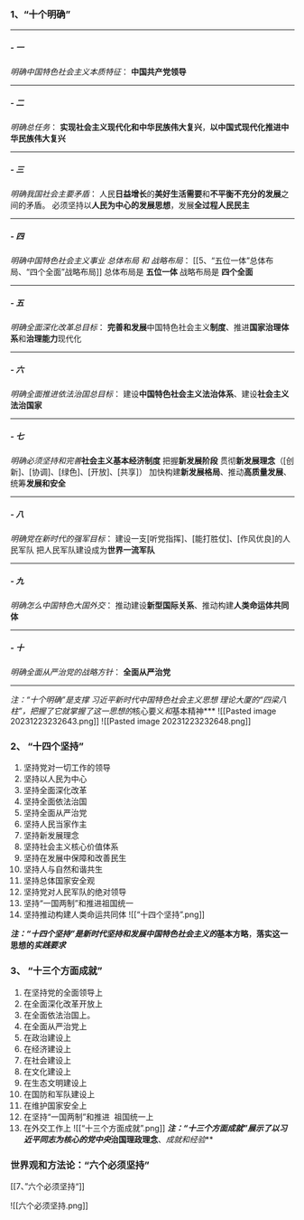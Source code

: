 ### 1、“十个明确”
****
##### - 一
*明确中国特色社会主义本质特征*：
**中国共产党领导**
****
##### - 二
*明确总任务*：
**实现社会主义现代化和中华民族伟大复兴**，**以中国式现代化推进中华民族伟大复兴**
****
##### - 三
*明确我国社会主要矛盾*：
人民**日益增长**的**美好生活需要**和**不平衡不充分的发展**之间的矛盾。
必须坚持以**人民为中心的发展思想**，发展**全过程人民民主**
****
##### - 四
*明确中国特色社会主义事业 总体布局 和 战略布局*：
[[5、“五位一体”总体布局、“四个全面”战略布局]]
总体布局是 **五位一体**
战略布局是 **四个全面**
****
##### - 五
*明确全面深化改革总目标*：
**完善和发展**中国特色社会主义**制度**、推进**国家治理体系**和**治理能力**现代化
****
##### - 六
*明确全面推进依法治国总目标*：
建设**中国特色社会主义法治体系**、建设**社会主义法治国家**
****
##### - 七
*明确必须坚持和完善***社会主义基本经济制度**
把握**新发展阶段**
贯彻**新发展理念**（[创新]、[协调]、[绿色]、[开放]、[共享]）
加快构建**新发展格局**、推动**高质量发展**、统筹**发展和安全**
****
##### - 八
*明确党在新时代的强军目标*：
建设一支[听党指挥]、[能打胜仗]、[作风优良]的人民军队
把人民军队建设成为**世界一流军队**
****
##### - 九
*明确怎么中国特色大国外交*：
推动建设**新型国际关系**、推动构建**人类命运体共同体**
****
##### - 十
*明确全面从严治党的战略方针*：
**全面从严治党**
****
***注：*“十个明确”*是支撑 习近平新时代中国特色社会主义思想 理论大厦的*“四梁八柱”*，把握了它就掌握了这一思想的*核心要义*和*基本精神***
![[Pasted image 20231223232643.png]]
![[Pasted image 20231223232648.png]]
### 2、 “十四个坚持”
1) 坚持党对一切工作的领导
2) 坚持以人民为中心
3) 坚持全面深化改革
4) 坚持全面依法治国
5) 坚持全面从严治党
6) 坚持人民当家作主
7) 坚持新发展理念
8) 坚持社会主义核心价值体系
9) 坚持在发展中保障和改善民生
10) 坚持人与自然和谐共生
11) 坚持总体国家安全观
12) 坚持党对人民军队的绝对领导 
13) 坚持“一国两制”和推进祖国统一 
14) 坚持推动构建人类命运共同体 
![[“十四个坚持”.png]]


***注：“十四个坚持”是新时代坚持和发展中国特色社会主义的*基本方略**，**落实这一思想的*实践要求***
### 3、 “十三个方面成就”
1) 在坚持党的全面领导上
2) 在全面深化改革开放上
3) 在全面依法治国上。
4) 在全面从严治党上
5) 在政治建设上
6) 在经济建设上
7) 在社会建设上
8) 在文化建设上
9) 在生态文明建设上
10) 在国防和军队建设上
11) 在维护国家安全上
12) 在坚持“一国两制”和推进  祖国统一上 
13) 在外交工作上 
![[“十三个方面成就”.png]]
***注：“十三个方面成就”展示了以习近平同志为核心的党中央*治国理政理念**、***成就*和*经验***

### 世界观和方法论：“六个必须坚持”
[[7、”六个必须坚持“]]

![[六个必须坚持.png]]

